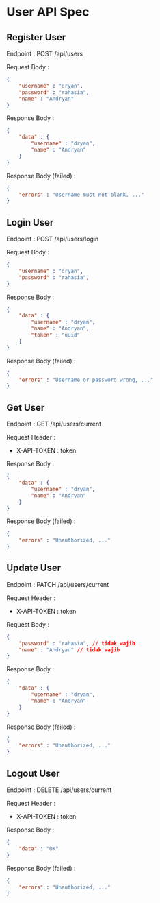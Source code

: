 # User API Spec

## Register User

Endpoint : POST /api/users

Request Body :

```json
{
    "username" : "dryan",
    "password" : "rahasia",
    "name" : "Andryan"
}
```

Response Body :

```json
{
    "data" : {
        "username" : "dryan",
        "name" : "Andryan"
    }
}
```

Response Body (failed) :

```json
{
    "errors" : "Username must not blank, ..."
}
```

## Login User

Endpoint : POST /api/users/login

Request Body :

```json
{
    "username" : "dryan",
    "password" : "rahasia",
}
```

Response Body :

```json
{
    "data" : {
        "username" : "dryan",
        "name" : "Andryan",
        "token" : "uuid"
    }
}
```

Response Body (failed) :

```json
{
    "errors" : "Username or password wrong, ..."
}
```

## Get User

Endpoint : GET /api/users/current

Request Header :
- X-API-TOKEN : token

Response Body :

```json
{
    "data" : {
        "username" : "dryan",
        "name" : "Andryan"
    }
}
```

Response Body (failed) :

```json
{
    "errors" : "Unauthorized, ..."
}
```

## Update User

Endpoint : PATCH /api/users/current

Request Header :
- X-API-TOKEN : token

Request Body :

```json
{
    "password" : "rahasia", // tidak wajib
    "name" : "Andryan" // tidak wajib
}
```

Response Body :

```json
{
    "data" : {
        "username" : "dryan",
        "name" : "Andryan"
    }
}
```

Response Body (failed) :

```json
{
    "errors" : "Unauthorized, ..."
}
```

## Logout User

Endpoint : DELETE /api/users/current

Request Header :
- X-API-TOKEN : token

Response Body :

```json
{
    "data" : "OK"
}
```

Response Body (failed) :

```json
{
    "errors" : "Unauthorized, ..."
}
```